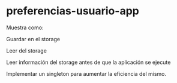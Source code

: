 # preferencias-usuario-app

Muestra como:

Guardar en el storage

Leer del storage

Leer información del storage antes de que la aplicación se ejecute

Implementar un singleton para aumentar la eficiencia del mismo.
